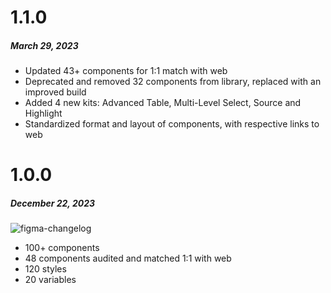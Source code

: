 # 1.1.0

##### March 29, 2023

- Updated 43+ components for 1:1 match with web
- Deprecated and removed 32 components from library, replaced with an improved build
- Added 4 new kits: Advanced Table, Multi-Level Select, Source and Highlight
- Standardized format and layout of components, with respective links to web

# 1.0.0

##### December 22, 2023

![figma-changelog](https://github.com/powerhome/playbook/assets/112719604/34b3e5bc-fe8f-478b-8241-2aa63fa3e80f)

- 100+ components
- 48 components audited and matched 1:1 with web
- 120 styles
- 20 variables
